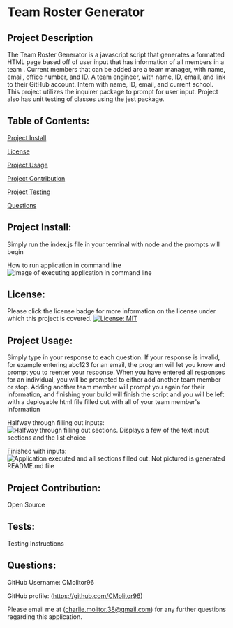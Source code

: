 # **Team Roster Generator**

## Project Description
The Team Roster Generator is a javascript script that generates a formatted HTML page based off of user input that has information of all members in a team . Current members that can be added are a team manager, with name, email, office number, and ID. A team engineer, with name, ID, email, and link to their GitHub account. Intern with name, ID, email, and current school. This project utilizes the inquirer package to prompt for user input. Project also has unit testing of classes using the jest package.

## Table of Contents:
[Project Install](#project-install)

[License](#license)

[Project Usage](#project-usage)

[Project Contribution](#project-contribution)

[Project Testing](#tests)

[Questions](#questions)

## Project Install:
Simply run the index.js file in your terminal with node and the prompts will begin

How to run application in command line
![Image of executing application in command line](./assets/images/Execute.png)


## License:
Please click the license badge for more information on the license under which this project is covered.
[![License: MIT](https://img.shields.io/badge/License-MIT-yellow.svg)](https://opensource.org/licenses/MIT)
## Project Usage:
Simply type in your response to each question. If your response is invalid, for example entering abc123 for an email, the program will let you know and prompt you to reenter your response. When you have entered all responses for an individual, you will be prompted to either add another team member or stop. Adding another team member will prompt you again for their information, and finishing your build will finish the script and you will be left with a deployable html file filled out with all of your team member's information

Halfway through filling out inputs:
![Halfway through filling out sections. Displays a few of the text input sections and the list choice](./assets/images/In%20Progress.png)

Finished with inputs:
![Application executed and all sections filled out. Not pictured is generated README.md file](./assets/images/Filled%20Out.png)

## Project Contribution:
Open Source
## Tests:
Testing Instructions
## Questions:
GitHub Username: CMolitor96

GitHub profile: (https://github.com/CMolitor96)

Please email me at (charlie.molitor.38@gmail.com) for any further questions regarding this application.
